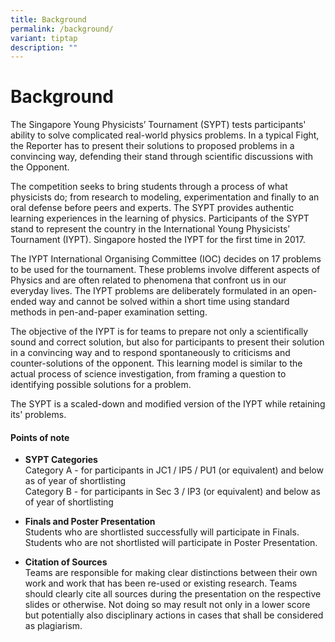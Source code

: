 ```yaml
---
title: Background
permalink: /background/
variant: tiptap
description: ""
---
```

<h1>Background</h1>
<p>The Singapore Young Physicists’ Tournament (SYPT) tests participants'
ability to solve complicated real-world physics problems. In a typical
Fight, the Reporter has to present their solutions to proposed problems
in a convincing way, defending their stand through scientific discussions
with the Opponent.</p>
<p>The competition seeks to bring students through a process of what physicists
do; from research to modeling, experimentation and finally to an oral defense
before peers and experts. The SYPT provides authentic learning experiences
in the learning of physics. Participants of the SYPT stand to represent
the country in the International Young Physicists’ Tournament (IYPT). Singapore
hosted the IYPT for the first time in 2017.</p>
<p>The IYPT International Organising Committee (IOC) decides on 17 problems
to be used for the tournament. These problems involve different aspects
of Physics and are often related to phenomena that confront us in our everyday
lives. The IYPT problems are deliberately formulated in an open-ended way
and cannot be solved within a short time using standard methods in pen-and-paper
examination setting.</p>
<p>The objective of the IYPT is for teams to prepare not only a scientifically
sound and correct solution, but also for participants to present their
solution in a convincing way and to respond spontaneously to criticisms
and counter-solutions of the opponent. This learning model is similar to
the actual process of science investigation, from framing a question to
identifying possible solutions for a problem.</p>
<p>The SYPT is a scaled-down and modified version of the IYPT while retaining
its' problems.</p>
<h4>Points of note&nbsp;</h4>
<ul data-tight="true" class="tight">
<li>
<p><strong>SYPT Categories</strong>
<br>Category A - for participants in JC1 / IP5 / PU1 (or equivalent) and below
as of year of shortlisting
<br>Category B - for participants in Sec 3 / IP3 (or equivalent) and below
as of year of shortlisting</p>
<p></p>
</li>
<li>
<p><strong>Finals and Poster Presentation</strong>
<br>Students who are shortlisted successfully will participate in Finals.
Students who are not shortlisted will participate in Poster Presentation.</p>
<p></p>
</li>
<li>
<p><strong>Citation of Sources</strong>
<br>Teams are responsible for making clear distinctions&nbsp;between their
own work and work that has been re-used or existing research. Teams should
clearly cite all sources during the presentation on the respective slides
or otherwise. Not doing so&nbsp;may result not only in a lower score but
potentially also disciplinary actions in cases that shall be considered
as plagiarism.</p>
</li>
</ul>
<p></p>